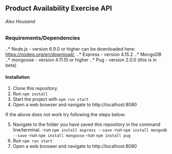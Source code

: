 ## Product Availability Exercise API 
###### Alex Housand

### Requirements/Dependencies
..* Node.js - version 6.9.0 or higher can be downloaded here: https://nodejs.org/en/download/,
..* Express - version 4.15.2
..* MongoDB
..* mongoose - version 4.11.10 or higher
..* Pug - version 2.0.0 (this is in beta)

#### Installation
1) Clone this repository.
2) Run `npm install`
3) Start the project with `npm run start`
4) Open a web browser and navigate to http://localhost:8080

If the above does not work try following the steps below:

5) Navigate to the folder you have saved this repository in the command line/terminal.
  -run `npm install express --save`
  -run `npm install mongodb --save`
  -run `npm install mongoose`
  -run `npm install pug`
6) Run `npm run start`
7) Open a web broswer and navigate to http://localhost:8080
